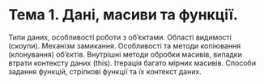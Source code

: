 # Тема 1. Дані, масиви та функції.
Типи даних, особливості роботи з об’єктами. Області видимості (скоупи). Механізм замикання. Особливості та методи копіювання (клонування) об’єктів. Внутрішні методи обробки масивів, випадки втрати контексту даних (this). Ітерація багато мірних масивів. Способи задання функцій, стрілкові функції та їх контекст даних. 
